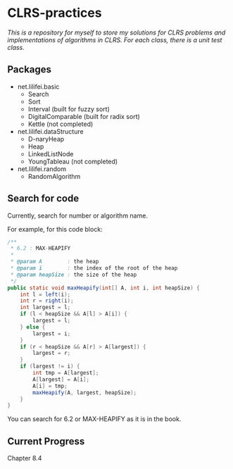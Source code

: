 # CLRS-practices

_This is a repository for myself to store my solutions for CLRS problems and implementations of algorithms in CLRS._
_For each class, there is a unit test class._

## Packages
* net.lilifei.basic
    * Search
    * Sort
    * Interval (built for fuzzy sort)
    * DigitalComparable (built for radix sort)
    * Kettle (not completed)
* net.lilifei.dataStructure
    * D-naryHeap
    * Heap
    * LinkedListNode
    * YoungTableau (not completed)
* net.lilifei.random
    * RandomAlgorithm
    
## Search for code

Currently, search for number or algorithm name.

For example, for this code block:

```java
/**
 * 6.2 : MAX-HEAPIFY
 *
 * @param A        : the heap
 * @param i        : the index of the root of the heap
 * @param heapSize : the size of the heap
 */
public static void maxHeapify(int[] A, int i, int heapSize) {
    int l = left(i);
    int r = right(i);
    int largest = l;
    if (l < heapSize && A[l] > A[i]) {
        largest = l;
    } else {
        largest = i;
    }
    if (r < heapSize && A[r] > A[largest]) {
        largest = r;
    }
    if (largest != i) {
        int tmp = A[largest];
        A[largest] = A[i];
        A[i] = tmp;
        maxHeapify(A, largest, heapSize);
    }
}
```

You can search for 6.2 or MAX-HEAPIFY as it is in the book.

## Current Progress
Chapter 8.4